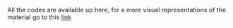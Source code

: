 All the codes are available up here, for a more visual representations of the material go to this [link](file:///Users/danielleixpalumbo/ComputationalMusicology/Compmusdani2019/StoryboardHipHop.html)
